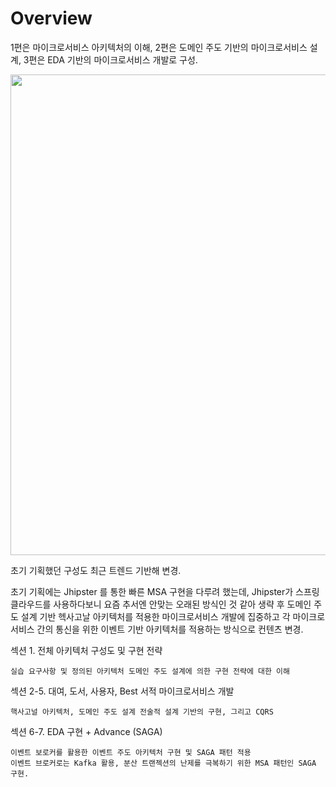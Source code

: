 # Overview

1편은 마이크로서비스 아키텍처의 이해, 
2편은 도메인 주도 기반의 마이크로서비스 설계,
3편은 EDA 기반의 마이크로서비스 개발로 구성.

<img width="769" src="https://github.com/al1kite/AWS-wiki/assets/102217402/54e9d726-17ec-41f8-a841-8d1b719c80e7">

초기 기획했던 구성도 최근 트렌드 기반해 변경.

초기 기획에는 Jhipster 를 통한 빠른 MSA 구현을 다루려 했는데,
Jhipster가 스프링 클라우드를 사용하다보니 요즘 추서엔 안맞는 오래된 방식인 것 같아 생략 후
도메인 주도 설계 기반 헥사고날 아키텍처를 적용한 마이크로서비스 개발에 집중하고 각
마이크로서비스 간의 통신을 위한 이벤트 기반 아키텍처를 적용하는 방식으로 컨텐츠 변경.


섹션 1. 전체 아키텍처 구성도 및 구현 전략

    실습 요구사항 및 정의된 아키텍처 도메인 주도 설계에 의한 구현 전략에 대한 이해

섹션 2-5. 대여, 도서, 사용자, Best 서적 마이크로서비스 개발

    핵사고널 아키텍처, 도메인 주도 설계 전술적 설계 기반의 구현, 그리고 CQRS

섹션 6-7. EDA 구현 + Advance (SAGA)

    이벤트 보로커를 활용한 이벤트 주도 아키텍처 구현 및 SAGA 패턴 적용
    이벤트 브로커로는 Kafka 활용, 분산 트랜젝션의 난제를 극복하기 위한 MSA 패턴인 SAGA 구현.

